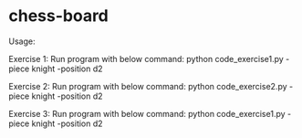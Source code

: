 # chess-board

Usage:

  Exercise 1:
     Run program with below command:
         python code_exercise1.py -piece knight -position d2
         
  Exercise 2:
     Run program with below command:
         python code_exercise2.py -piece knight -position d2
 
         
  Exercise 3:
     Run program with below command:
         python code_exercise1.py -piece knight -position d2
       
       
